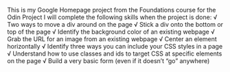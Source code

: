 This is my Google Homepage project from the Foundations course for the Odin Project
I will complete the following skills when the project is done:
    √ Two ways to move a div around on the page
    √ Stick a div onto the bottom or top of the page
    √ Identify the background color of an existing webpage
    √ Grab the URL for an image from an existing webpage
    √ Center an element horizontally
    √ Identify three ways you can include your CSS styles in a page
    √ Understand how to use classes and ids to target CSS at specific elements on the page
    √ Build a very basic form (even if it doesn’t “go” anywhere)